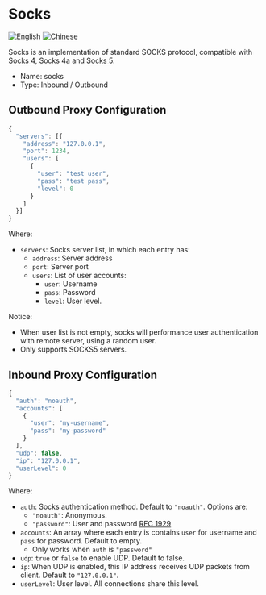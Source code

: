 # Socks

![English](../../resources/englishc.svg) [![Chinese](../../resources/chinese.svg)](https://www.v2ray.com/chapter_02/protocols/socks.html)

Socks is an implementation of standard SOCKS protocol, compatible with [Socks 4](http://ftp.icm.edu.pl/packages/socks/socks4/SOCKS4.protocol), Socks 4a and [Socks 5](http://ftp.icm.edu.pl/packages/socks/socks4/SOCKS4.protocol).

* Name: socks
* Type: Inbound / Outbound

## Outbound Proxy Configuration

```javascript
{
  "servers": [{
    "address": "127.0.0.1",
    "port": 1234,
    "users": [
      {
        "user": "test user",
        "pass": "test pass",
        "level": 0
      }
    ]
  }]
}
```

Where:

* `servers`: Socks server list, in which each entry has:
  * `address`: Server address
  * `port`: Server port
  * `users`: List of user accounts:
    * `user`: Username
    * `pass`: Password
    * `level`: User level.

Notice:

* When user list is not empty, socks will performance user authentication with remote server, using a random user.
* Only supports SOCKS5 servers.

## Inbound Proxy Configuration

```javascript
{
  "auth": "noauth",
  "accounts": [
    {
      "user": "my-username",
      "pass": "my-password"
    }
  ],
  "udp": false,
  "ip": "127.0.0.1",
  "userLevel": 0
}
```

Where:

* `auth`: Socks authentication method. Default to `"noauth"`. Options are:
  * `"noauth"`: Anonymous.
  * `"password"`: User and password [RFC 1929](https://tools.ietf.org/html/rfc1929)
* `accounts`: An array where each entry is contains `user` for username and `pass` for password. Default to empty.
  * Only works when `auth` is `"password"`
* `udp`: `true` or `false` to enable UDP. Default to false.
* `ip`: When UDP is enabled, this IP address receives UDP packets from client. Default to `"127.0.0.1"`.
* `userLevel`: User level. All connections share this level.
